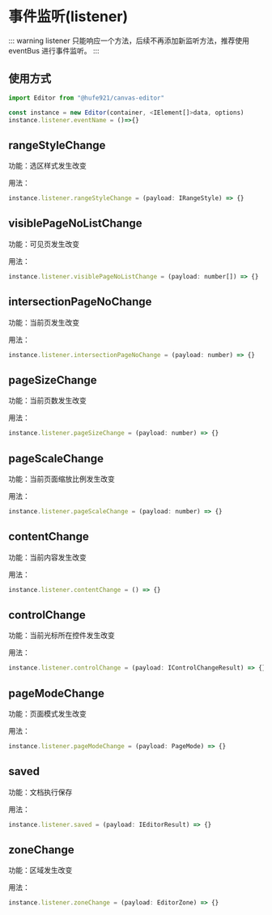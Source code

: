 # 事件监听(listener)

::: warning
listener 只能响应一个方法，后续不再添加新监听方法，推荐使用 eventBus 进行事件监听。
:::

## 使用方式

```javascript
import Editor from "@hufe921/canvas-editor"

const instance = new Editor(container, <IElement[]>data, options)
instance.listener.eventName = ()=>{}
```

## rangeStyleChange

功能：选区样式发生改变

用法：

```javascript
instance.listener.rangeStyleChange = (payload: IRangeStyle) => {}
```

## visiblePageNoListChange

功能：可见页发生改变

用法：

```javascript
instance.listener.visiblePageNoListChange = (payload: number[]) => {}
```

## intersectionPageNoChange

功能：当前页发生改变

用法：

```javascript
instance.listener.intersectionPageNoChange = (payload: number) => {}
```

## pageSizeChange

功能：当前页数发生改变

用法：

```javascript
instance.listener.pageSizeChange = (payload: number) => {}
```

## pageScaleChange

功能：当前页面缩放比例发生改变

用法：

```javascript
instance.listener.pageScaleChange = (payload: number) => {}
```

## contentChange

功能：当前内容发生改变

用法：

```javascript
instance.listener.contentChange = () => {}
```

## controlChange

功能：当前光标所在控件发生改变

用法：

```javascript
instance.listener.controlChange = (payload: IControlChangeResult) => {}
```

## pageModeChange

功能：页面模式发生改变

用法：

```javascript
instance.listener.pageModeChange = (payload: PageMode) => {}
```

## saved

功能：文档执行保存

用法：

```javascript
instance.listener.saved = (payload: IEditorResult) => {}
```

## zoneChange

功能：区域发生改变

用法：

```javascript
instance.listener.zoneChange = (payload: EditorZone) => {}
```
